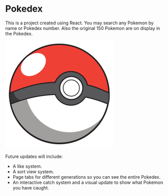 # Pokedex
This is a project created using React. You may search any Pokemon by name or Pokedex number. Also the original 150 Pokemon are on display in the Pokedex.

![](public/poke-ball.png)

Future updates will include:
- A like system.
- A sort view system.
- Page tabs for different generations so you can see the entire Pokedex.
- An interactive catch system and a visual update to show what Pokemon you have caught.

